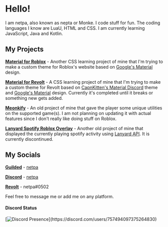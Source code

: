 # Hello!
I am netpa, also known as nepta or Monke. I code stuff for fun. The coding languages I know are LuaU, HTML and CSS. I am currently learning JavaScript, Java and Kotlin.

## My Projects
**[Material for Roblox](https://github.com/61netpa/Material-for-Roblox)** - Another CSS learning project of mine that I'm trying to make a custom theme for Roblox's website based on [Google's Material](https://m3.material.io/) design.

**[Material for Revolt](https://github.com/61netpa/Material-for-Revolt)** - A CSS learning project of mine that I'm trying to make a custom theme for Revolt based on [CapnKitten's Material Discord](https://github.com/CapnKitten/Material-Discord) theme and [Google's Material](https://m3.material.io/) design. Currently it's completed until it breaks or something new gets added.

**[Meonkify](https://github.com/61netpa/Meonkify)** - An old project of mine that gave the player some unique utilities on the supported game(s). I am not planning on updating it with actual features since I don't really like doing stuff on Roblox.

**[Lanyard Spotify Roblox Overlay](https://github.com/61netpa/lanyard-spotify-roblox-overlay)** - Another old project of mine that displayed the currently playing spotify activity using [Lanyard API](https://github.com/Phineas/lanyard). It is currently discontinued.

## My Socials
**[Guilded](https://guilded.gg)** - [netpa](https://www.guilded.gg/u/netpa)

**[Discord](https://discord.com)** - [netpa](https://discord.com/users/757494097375264830)

**[Revolt](https://revolt.chat)** - netpa#0502

Feel free to message me or add me on any platform.

#### Discord Status
[![Discord Presence](https://lanyard.cnrad.dev/api/757494097375264830?animated=false&showDisplayName=true&hideTimestamp=false&bg=00030f&idleMessage=Well%20that's%20weird.%20No%20activity%20has%20been%20detected.%20I%20guess%20I'm%20either%20not%20doing%20anything%20or%20I'm%20offline.)](https://discord.com/users/757494097375264830)
